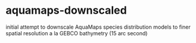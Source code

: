 # aquamaps-downscaled
initial attempt to downscale AquaMaps species distribution models to finer spatial resolution a la GEBCO bathymetry (15 arc second)
